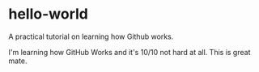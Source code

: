 # hello-world
A practical tutorial on learning how Github works. 

I'm learning how GitHub Works and it's 10/10 not hard at all. 
This is great mate. 
